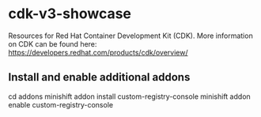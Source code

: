 # cdk-v3-showcase
Resources for Red Hat Container Development Kit (CDK). More information on CDK can be found here: https://developers.redhat.com/products/cdk/overview/


## Install and enable additional addons
cd addons
minishift addon install custom-registry-console
minishift addon enable custom-registry-console